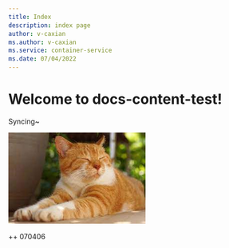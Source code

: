 ```yaml
---
title: Index
description: index page
author: v-caxian
ms.author: v-caxian
ms.service: container-service
ms.date: 07/04/2022
---
```


# Welcome to docs-content-test!

Syncing~

![dog](./images/cat.jpg)

++ 070406

